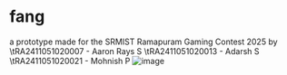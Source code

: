 # fang
a prototype made for the SRMIST Ramapuram Gaming Contest 2025
by
  \tRA2411051020007 - Aaron Rays S
  \tRA2411051020013 - Adarsh S
  \tRA2411051020021 - Mohnish P
![image](https://github.com/user-attachments/assets/b509cab0-b00a-4549-82c8-41d2874649ef)
